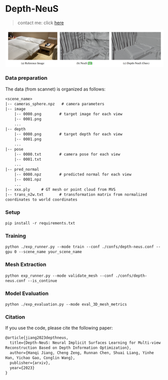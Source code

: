 # Depth-NeuS
> contact me: click [here](https://hq0709.github.io/about/)


![compare](image/compare.png)

### Data preparation
The data (from scannet) is organized as follows:
```
<scene_name>
|-- cameras_sphere.npz   # camera parameters
|-- image
    |-- 0000.png        # target image for each view
    |-- 0001.png
    ...
|-- depth
    |-- 0000.png        # target depth for each view
    |-- 0001.png
    ...
|-- pose
    |-- 0000.txt        # camera pose for each view
    |-- 0001.txt
    ...
|-- pred_normal
    |-- 0000.npz        # predicted normal for each view
    |-- 0001.npz
    ...
|-- xxx.ply		# GT mesh or point cloud from MVS
|-- trans_n2w.txt       # transformation matrix from normalized coordinates to world coordinates
```


### Setup

```
pip install -r requirements.txt
```

### Training

```
python ./exp_runner.py --mode train --conf ./confs/depth-neus.conf --gpu 0 --scene_name your_scene_name
```

### Mesh Extraction

```
python exp_runner.py --mode validate_mesh --conf ./confs/depth-neus.conf --is_continue
```

### Model Evaluation

```
python ./exp_evaluation.py --mode eval_3D_mesh_metrics
```

### Citation
If you use the code, please cite the following paper:
```
@article{jiang2023depthneus,
  title={Depth-NeuS: Neural Implicit Surfaces Learning for Multi-view Reconstruction Based on Depth Information Optimization},
  author={Hanqi Jiang, Cheng Zeng, Runnan Chen, Shuai Liang, Yinhe Han, Yichao Gao, Conglin Wang},
  publisher={arxiv},
  year={2023}
}
```
